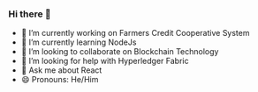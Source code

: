 ### Hi there 👋

- 🔭 I’m currently working on Farmers Credit Cooperative System
- 🌱 I’m currently learning NodeJs
- 👯 I’m looking to collaborate on Blockchain Technology
- 🤔 I’m looking for help with Hyperledger Fabric
- 💬 Ask me about React
- 😄 Pronouns: He/Him



